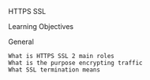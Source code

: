 HTTPS SSL

Learning Objectives

General

    What is HTTPS SSL 2 main roles
    What is the purpose encrypting traffic
    What SSL termination means
